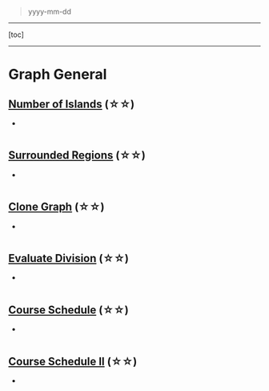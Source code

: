 > yyyy-mm-dd

---

[toc]

---

# Graph General

## [Number of Islands](https://leetcode.com/problems/number-of-islands)  (☆☆) ͏

- 

```python

```

## [Surrounded Regions](https://leetcode.com/problems/surrounded-regions)  (☆☆) ͏

- 

```python

```

## [Clone Graph](https://leetcode.com/problems/clone-graph)  (☆☆) ͏

- 

```python

```

## [Evaluate Division](https://leetcode.com/problems/evaluate-division)  (☆☆) ͏

- 

```python

```

## [Course Schedule](https://leetcode.com/problems/course-schedule)  (☆☆) ͏

- 

```python

```

## [Course Schedule II](https://leetcode.com/problems/course-schedule-ii)  (☆☆) ͏

- 

```python

```


